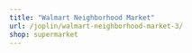 ```yaml
---
title: "Walmart Neighborhood Market"
url: /joplin/walmart-neighborhood-market-3/
shop: supermarket
---
```

